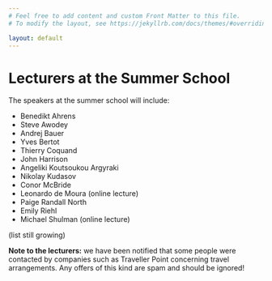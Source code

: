 ```yaml
---
# Feel free to add content and custom Front Matter to this file.
# To modify the layout, see https://jekyllrb.com/docs/themes/#overriding-theme-defaults

layout: default
---
```


# Lecturers at the Summer School #

The speakers at the summer school will include:
* Benedikt Ahrens
* Steve Awodey
* Andrej Bauer
* Yves Bertot
* Thierry Coquand
* John Harrison
* Angeliki Koutsoukou Argyraki
* Nikolay Kudasov
* Conor McBride
* Leonardo de Moura (online lecture)
* Paige Randall North
* Emily Riehl
* Michael Shulman (online lecture)

(list still growing)

**Note to the lecturers:** we have been notified that some people were contacted by companies such as Traveller Point concerning travel arrangements. Any offers of this kind are spam and should be ignored!
